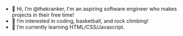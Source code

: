 - 👋 Hi, I’m @thekranker, I'm an aspiring software engineer who makes projects in their free time!
- 👀 I’m interested in coding, basketball, and rock climbing!
- 🌱 I’m currently learning HTML/CSS/Javascript.
  
